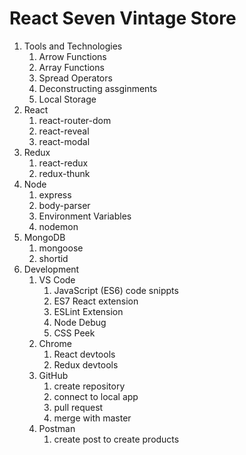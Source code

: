 # React Seven Vintage Store
1. Tools and Technologies
    1. Arrow Functions
    2. Array Functions
    3. Spread Operators
    4. Deconstructing assginments
    5. Local Storage
2. React
    1. react-router-dom
    2. react-reveal
    3. react-modal
3. Redux
    1. react-redux
    2. redux-thunk
4. Node
    1. express
    2. body-parser
    3. Environment Variables
    4. nodemon
5. MongoDB
    1. mongoose
    2. shortid
6. Development
    1. VS Code
        1. JavaScript (ES6) code snippts
        2. ES7 React extension
        3. ESLint Extension
        4. Node Debug
        5. CSS Peek
    2. Chrome
        1. React devtools 
        2. Redux devtools 
    3. GitHub
        1. create repository
        2. connect to local app
        3. pull request
        4. merge with master
    4. Postman
        1. create post to create products 
